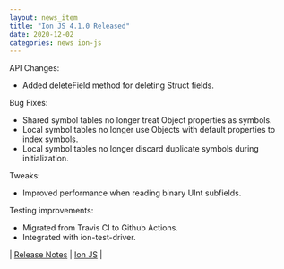 ```yaml
---
layout: news_item
title: "Ion JS 4.1.0 Released"
date: 2020-12-02
categories: news ion-js
---
```


API Changes:
* Added deleteField method for deleting Struct fields.

Bug Fixes:
* Shared symbol tables no longer treat Object properties as symbols.
* Local symbol tables no longer use Objects with default properties to index symbols.
* Local symbol tables no longer discard duplicate symbols during initialization.

Tweaks:
* Improved performance when reading binary UInt subfields.

Testing improvements:
* Migrated from Travis CI to Github Actions.
* Integrated with ion-test-driver.

| [Release Notes](https://github.com/amazon-ion/ion-js/releases/tag/v4.1.0) | [Ion JS](https://github.com/amazon-ion/ion-js) |
